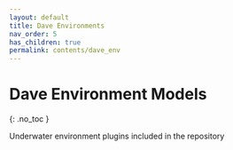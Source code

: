 ```yaml
---
layout: default
title: Dave Environments
nav_order: 5
has_children: true
permalink: contents/dave_env
---
```


# Dave Environment Models
{: .no_toc }

Underwater environment plugins included in the repository

